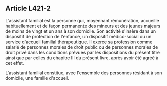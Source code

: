 ## Article L421-2

L'assistant familial est la personne qui, moyennant rémunération, accueille habituellement et de façon
permanente des mineurs et des jeunes majeurs de moins de vingt et un ans à son domicile. Son activité
s'insère dans un dispositif de protection de l'enfance, un dispositif médico-social ou un service d'accueil
familial thérapeutique. Il exerce sa profession comme salarié de personnes morales de droit public ou de
personnes morales de droit privé dans les conditions prévues par les dispositions du présent titre ainsi que par
celles du chapitre III du présent livre, après avoir été agréé à cet effet.

L'assistant familial constitue, avec l'ensemble des personnes résidant à son domicile, une famille d'accueil.

